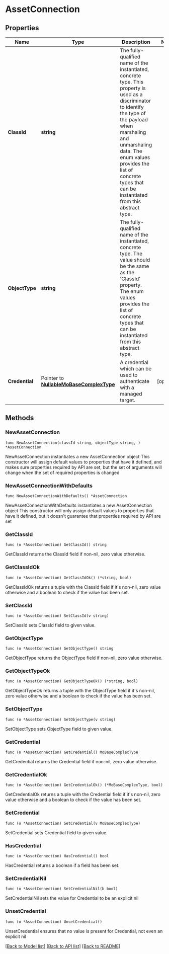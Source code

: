 # AssetConnection

## Properties

Name | Type | Description | Notes
------------ | ------------- | ------------- | -------------
**ClassId** | **string** | The fully-qualified name of the instantiated, concrete type. This property is used as a discriminator to identify the type of the payload when marshaling and unmarshaling data. The enum values provides the list of concrete types that can be instantiated from this abstract type. | 
**ObjectType** | **string** | The fully-qualified name of the instantiated, concrete type. The value should be the same as the &#39;ClassId&#39; property. The enum values provides the list of concrete types that can be instantiated from this abstract type. | 
**Credential** | Pointer to [**NullableMoBaseComplexType**](MoBaseComplexType.md) | A credential which can be used to authenticate with a managed target. | [optional] 

## Methods

### NewAssetConnection

`func NewAssetConnection(classId string, objectType string, ) *AssetConnection`

NewAssetConnection instantiates a new AssetConnection object
This constructor will assign default values to properties that have it defined,
and makes sure properties required by API are set, but the set of arguments
will change when the set of required properties is changed

### NewAssetConnectionWithDefaults

`func NewAssetConnectionWithDefaults() *AssetConnection`

NewAssetConnectionWithDefaults instantiates a new AssetConnection object
This constructor will only assign default values to properties that have it defined,
but it doesn't guarantee that properties required by API are set

### GetClassId

`func (o *AssetConnection) GetClassId() string`

GetClassId returns the ClassId field if non-nil, zero value otherwise.

### GetClassIdOk

`func (o *AssetConnection) GetClassIdOk() (*string, bool)`

GetClassIdOk returns a tuple with the ClassId field if it's non-nil, zero value otherwise
and a boolean to check if the value has been set.

### SetClassId

`func (o *AssetConnection) SetClassId(v string)`

SetClassId sets ClassId field to given value.


### GetObjectType

`func (o *AssetConnection) GetObjectType() string`

GetObjectType returns the ObjectType field if non-nil, zero value otherwise.

### GetObjectTypeOk

`func (o *AssetConnection) GetObjectTypeOk() (*string, bool)`

GetObjectTypeOk returns a tuple with the ObjectType field if it's non-nil, zero value otherwise
and a boolean to check if the value has been set.

### SetObjectType

`func (o *AssetConnection) SetObjectType(v string)`

SetObjectType sets ObjectType field to given value.


### GetCredential

`func (o *AssetConnection) GetCredential() MoBaseComplexType`

GetCredential returns the Credential field if non-nil, zero value otherwise.

### GetCredentialOk

`func (o *AssetConnection) GetCredentialOk() (*MoBaseComplexType, bool)`

GetCredentialOk returns a tuple with the Credential field if it's non-nil, zero value otherwise
and a boolean to check if the value has been set.

### SetCredential

`func (o *AssetConnection) SetCredential(v MoBaseComplexType)`

SetCredential sets Credential field to given value.

### HasCredential

`func (o *AssetConnection) HasCredential() bool`

HasCredential returns a boolean if a field has been set.

### SetCredentialNil

`func (o *AssetConnection) SetCredentialNil(b bool)`

 SetCredentialNil sets the value for Credential to be an explicit nil

### UnsetCredential
`func (o *AssetConnection) UnsetCredential()`

UnsetCredential ensures that no value is present for Credential, not even an explicit nil

[[Back to Model list]](../README.md#documentation-for-models) [[Back to API list]](../README.md#documentation-for-api-endpoints) [[Back to README]](../README.md)


